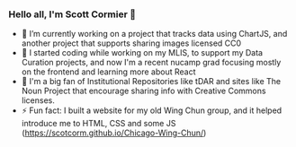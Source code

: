 ### Hello all, I'm Scott Cormier 👋

<!--
**scotcorm/scotcorm** is a ✨ _special_ ✨ repository because its `README.md` (this file) appears on your GitHub profile.
-->

- 🔭 I’m currently working on a project that tracks data using ChartJS, and another project that supports sharing images licensed CC0
- 🌱 I started coding while working on my MLIS, to support my Data Curation projects, and now I'm a recent nucamp grad focusing mostly on the frontend and learning more about React 
- 👯 I'm a big fan of Institutional Repositories like tDAR and sites like The Noun Project that encourage sharing info with Creative Commons licenses. 
- ⚡ Fun fact: I built a website for my old Wing Chun group, and it helped introduce me to HTML, CSS and some JS (https://scotcorm.github.io/Chicago-Wing-Chun/)

